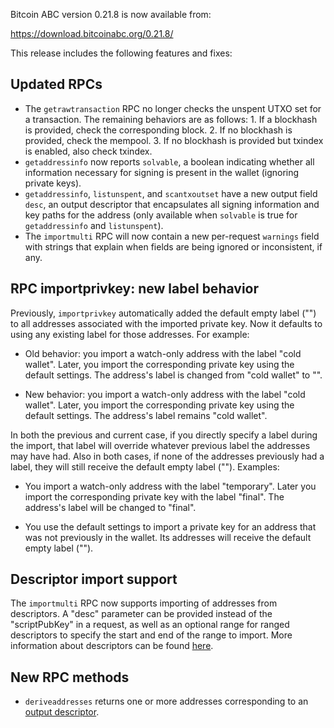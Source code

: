 Bitcoin ABC version 0.21.8 is now available from:

  <https://download.bitcoinabc.org/0.21.8/>

This release includes the following features and fixes:

Updated RPCs
------------

- The `getrawtransaction` RPC no longer checks the unspent UTXO set for
  a transaction. The remaining behaviors are as follows: 1. If a
  blockhash is provided, check the corresponding block. 2. If no
  blockhash is provided, check the mempool. 3. If no blockhash is
  provided but txindex is enabled, also check txindex.
- `getaddressinfo` now reports `solvable`, a boolean indicating whether
  all information necessary for signing is present in the wallet
  (ignoring private keys).
- `getaddressinfo`, `listunspent`, and `scantxoutset` have a new output
  field `desc`, an output descriptor that encapsulates all signing information
  and key paths for the address (only available when `solvable` is true for
  `getaddressinfo` and `listunspent`).
- The `importmulti` RPC will now contain a new per-request `warnings`
  field with strings that explain when fields are being ignored or
  inconsistent, if any.

RPC importprivkey: new label behavior
-------------------------------------

Previously, `importprivkey` automatically added the default empty label
("") to all addresses associated with the imported private key.  Now it
defaults to using any existing label for those addresses.  For example:

- Old behavior: you import a watch-only address with the label "cold
  wallet".  Later, you import the corresponding private key using the
  default settings.  The address's label is changed from "cold wallet"
  to "".

- New behavior: you import a watch-only address with the label "cold
  wallet".  Later, you import the corresponding private key using the
  default settings.  The address's label remains "cold wallet".

In both the previous and current case, if you directly specify a label
during the import, that label will override whatever previous label the
addresses may have had.  Also in both cases, if none of the addresses
previously had a label, they will still receive the default empty label
("").  Examples:

- You import a watch-only address with the label "temporary".  Later you
  import the corresponding private key with the label "final".  The
  address's label will be changed to "final".

- You use the default settings to import a private key for an address that
  was not previously in the wallet.  Its addresses will receive the default
  empty label ("").

Descriptor import support
---------------------

The `importmulti` RPC now supports importing of addresses from descriptors. A "desc" parameter can be provided instead of the "scriptPubKey" in a request, as well as an optional range for ranged descriptors to specify the start and end of the range to import. More information about
descriptors can be found [here](https://github.com/Bitcoin-ABC/bitcoin-abc/blob/master/doc/descriptors.md).

New RPC methods
------------

- `deriveaddresses` returns one or more addresses corresponding to an [output descriptor](/doc/descriptors.md).